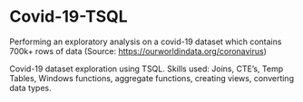 # Covid-19-TSQL
Performing an exploratory analysis on a covid-19 dataset which contains 700k+ rows of data (Source: https://ourworldindata.org/coronavirus)

Covid-19 dataset exploration using TSQL. Skills used: Joins, CTE’s, Temp Tables, Windows functions, aggregate functions, creating views, converting data types.

